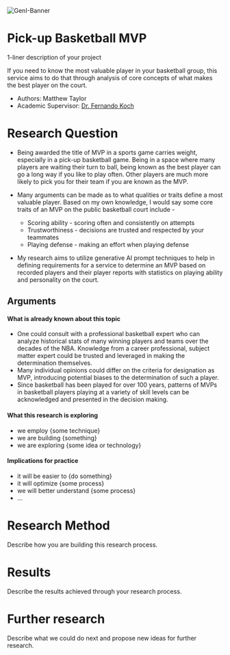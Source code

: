 ![GenI-Banner](https://github.com/genilab-fau/genial-fau.github.io/blob/8f1a2d3523f879e1082918c7bba19553cb6e7212/images/geni-lab-banner.png?raw=true)

# Pick-up Basketball MVP

1-liner description of your project

If you need to know the most valuable player in your basketball group, this service aims to do that through analysis of core concepts of what makes the best player on the court.

* Authors: Matthew Taylor
* Academic Supervisor: [Dr. Fernando Koch](http://www.fernandokoch.me)

  
# Research Question 

* Being awarded the title of MVP in a sports game carries weight, especially in a pick-up basketball game. Being in a space where many players are waiting their turn to ball, being known as the best player can go a long way if you like to play often. Other players are much more likely to pick you for their team if you are known as the MVP.

* Many arguments can be made as to what qualities or traits define a most valuable player. Based on my own knowledge, I would say some core traits of an MVP on the public basketball court include -
  * Scoring ability - scoring often and consistently on attempts
  * Trustworthiness - decisions are trusted and respected by your teammates
  * Playing defense - making an effort when playing defense 

* My research aims to utilize generative AI prompt techniques to help in defining requirements for a service to determine an MVP based on recorded players and their player reports with statistics on playing ability and personality on the court. 

## Arguments

#### What is already known about this topic

* One could consult with a professional basketball expert who can analyze historical stats of many winning players and teams over the decades of the NBA. Knowledge from a career professional, subject matter expert could be trusted and leveraged in making the determination themselves.
* Many individual opinions could differ on the criteria for designation as MVP, introducing potential biases to the determination of such a player. 
* Since basketball has been played for over 100 years, patterns of MVPs in basketball players playing at a variety of skill levels can be acknowledged and presented in the decision making.

#### What this research is exploring

<!-- Free-format; use the topics that are applicable to your exploration  -->

* we employ {some technique}
* we are building {something}
* we are exploring {some idea or technology}

#### Implications for practice

<!-- Free-format; use the topics that are applicable to your exploration  -->

* it will be easier to {do something}
* it will optimize {some process}
* we will better understand {some process}
* ...

# Research Method

Describe how you are building this research process.

<!-- WHEN APPLICABLE AND AVAILABLE -->

# Results

Describe the results achieved through your research process.

# Further research

Describe what we could do next and propose new ideas for further research.
